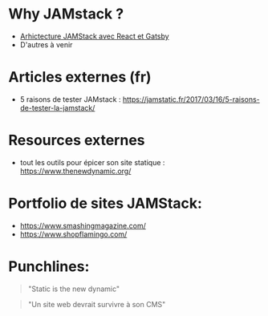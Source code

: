 # Why JAMstack ?

- [Arhictecture JAMStack avec React et Gatsby](https://github.com/yann-yinn/why-jamstack/blob/master/JAMStack-with-react-and-gastby.md)
- D'autres à venir 

# Articles externes (fr)

- 5 raisons de tester JAMstack : https://jamstatic.fr/2017/03/16/5-raisons-de-tester-la-jamstack/

# Resources externes

- tout les outils pour épicer son site statique : https://www.thenewdynamic.org/

# Portfolio de sites JAMStack:

- https://www.smashingmagazine.com/
- https://www.shopflamingo.com/

# Punchlines:

> "Static is the new dynamic"

> "Un site web devrait survivre à son CMS"
